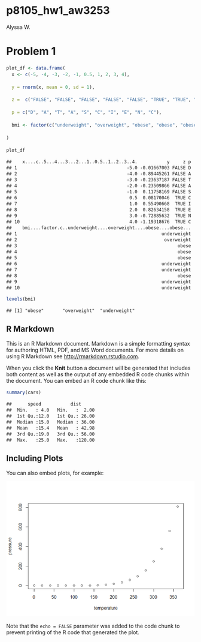 p8105\_hw1\_aw3253
================
Alyssa W.

# Problem 1

``` r
plot_df <- data.frame(
  x <- c(-5, -4, -3, -2, -1, 0.5, 1, 2, 3, 4),
  
  y = rnorm(x, mean = 0, sd = 1),
  
  z =  c("FALSE", "FALSE", "FALSE", "FALSE", "FALSE", "TRUE", "TRUE", "TRUE", "TRUE", "TRUE"),
  
  p = c("D", "A", "T", "A", "S", "C", "I", "E", "N", "C"),
  
  bmi <- factor(c("underweight", "overweight", "obese", "obese", "obese", "underweight", "underweight", "obese", "underweight", "underweight"))
  
)

plot_df
```

    ##    x....c..5...4...3...2...1..0.5..1..2..3..4.           y     z p
    ## 1                                         -5.0 -0.01667003 FALSE D
    ## 2                                         -4.0 -0.89445261 FALSE A
    ## 3                                         -3.0 -0.23637187 FALSE T
    ## 4                                         -2.0 -0.23509866 FALSE A
    ## 5                                         -1.0  0.11758169 FALSE S
    ## 6                                          0.5  0.08170046  TRUE C
    ## 7                                          1.0  0.55490668  TRUE I
    ## 8                                          2.0  0.82634158  TRUE E
    ## 9                                          3.0 -0.72885632  TRUE N
    ## 10                                         4.0 -1.19318676  TRUE C
    ##    bmi....factor.c..underweight....overweight....obese....obese...
    ## 1                                                      underweight
    ## 2                                                       overweight
    ## 3                                                            obese
    ## 4                                                            obese
    ## 5                                                            obese
    ## 6                                                      underweight
    ## 7                                                      underweight
    ## 8                                                            obese
    ## 9                                                      underweight
    ## 10                                                     underweight

``` r
levels(bmi)
```

    ## [1] "obese"       "overweight"  "underweight"

## R Markdown

This is an R Markdown document. Markdown is a simple formatting syntax
for authoring HTML, PDF, and MS Word documents. For more details on
using R Markdown see <http://rmarkdown.rstudio.com>.

When you click the **Knit** button a document will be generated that
includes both content as well as the output of any embedded R code
chunks within the document. You can embed an R code chunk like this:

``` r
summary(cars)
```

    ##      speed           dist       
    ##  Min.   : 4.0   Min.   :  2.00  
    ##  1st Qu.:12.0   1st Qu.: 26.00  
    ##  Median :15.0   Median : 36.00  
    ##  Mean   :15.4   Mean   : 42.98  
    ##  3rd Qu.:19.0   3rd Qu.: 56.00  
    ##  Max.   :25.0   Max.   :120.00

## Including Plots

You can also embed plots, for example:

![](p8105_hw1_aw3253_files/figure-gfm/pressure-1.png)<!-- -->

Note that the `echo = FALSE` parameter was added to the code chunk to
prevent printing of the R code that generated the plot.
